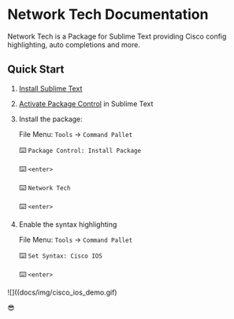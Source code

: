 # Network Tech Documentation

Network Tech is a Package for Sublime Text providing Cisco config highlighting, auto completions and more.

## Quick Start

1. [Install Sublime Text](https://www.sublimetext.com/)

2. [Activate Package Control](https://packagecontrol.io/installation) in Sublime Text

3. Install the package:

    File Menu: `Tools` → `Command Pallet`

    :keyboard: `Package Control: Install Package`

    :keyboard: `<enter>`

    :keyboard: `Network Tech`

    :keyboard: `<enter>`

4. Enable the syntax highlighting

    File Menu: `Tools` → `Command Pallet`

    :keyboard: `Set Syntax: Cisco IOS`

    :keyboard: `<enter>`

![]((docs/img/cisco_ios_demo.gif)

😎
